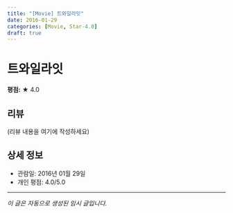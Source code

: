 ```yaml
---
title: "[Movie] 트와일라잇"
date: 2016-01-29
categories: [Movie, Star-4.0]
draft: true
---
```


# 트와일라잇

**평점:** ★ 4.0

## 리뷰

(리뷰 내용을 여기에 작성하세요)

## 상세 정보

- 관람일: 2016년 01월 29일
- 개인 평점: 4.0/5.0

---

*이 글은 자동으로 생성된 임시 글입니다.*
